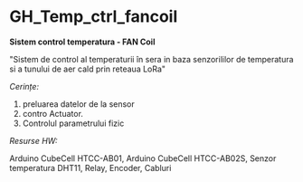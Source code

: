 # GH_Temp_ctrl_fancoil
**Sistem control temperatura - FAN Coil**

"Sistem de control al temperaturii în sera in baza senzorililor de temperatura si a tunului 
de aer cald prin reteaua LoRa"	

_Cerințe:_
1. preluarea datelor de la sensor
2. contro Actuator.
3. Controlul parametrului fizic

_Resurse HW:_

Arduino CubeCell HTCC-AB01, Arduino CubeCell HTCC-AB02S, Senzor temperatura DHT11, Relay, Encoder, Cabluri
   
